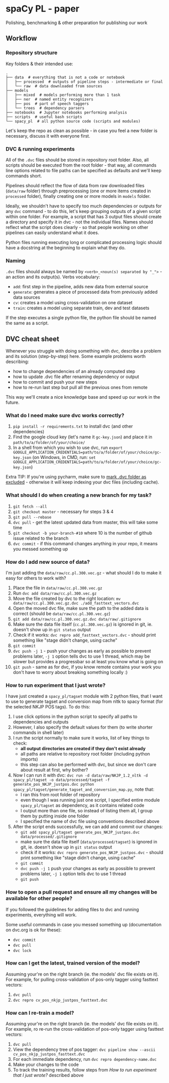 # spaCy PL - paper

Polishing, benchmarking & other preparation for publishing our work


## Workflow

### Repository structure

Key folders & their intended use:
```
.
├── data  # everything that is not a code or notebook
│   ├── processed  # outputs of pipeline steps - intermediate or final
│   └── raw  # data downloaded from sources
├── models
│   ├── mixed  # models performing more than 1 task
│   ├── ner  # named entity recognizers
│   ├── pos  # part of speech taggers
│   └── trees  # dependency parsers
├── notebooks  # Jupyter notebooks performing analysis
├── scripts  # useful bash scripts
└── spacy_pl  # all python source code (scripts and modules)
```

Let's keep the repo as clean as possible - in case you feel a new folder is necessary,
discuss it with everyone first.


### DVC & running experiments

All of the `.dvc` files should be stored in repository root folder.
Also, all scripts should be executed from the root folder - that way,
all commands line options related to file paths can be specified as
defaults and we'll keep commands short.

Pipelines should reflect the flow of data from raw downloaded files (`data/raw` folder)
through preprocessing (one or more items created in `processed` folder), finally creating
one or more models in `models` folder.

Ideally, we shouldn't have to specify too much dependencies or outputs for any `dvc` command -
to do this, let's keep grouping outputs of a given script within one folder. For example,
a script that has 3 output files should create a directory and specify it in dvc - not
the individual files. Names should reflect what the script does clearly - so that
people working on other pipelines can easily understand what it does.

Python files running executing long or complicated processing logic should have a
docstring at the beginning to explain what they do.


### Naming

`.dvc` files should always be named by `<verb>_<noun(s) separated by "_">` - an action
and its output(s). Verbs vocabulary:
- `add`: first step in the pipeline, adds new data from external source
- `generate`: generates a piece of processed data from previously added data sources
- `cv`: creates a model using cross-validation on one dataset
- `train`: creates a model using separate train, dev and test datasets

If the step executes a single python file, the python file should be named
the same as a script.


## DVC cheat sheet

Whenever you struggle with doing something with dvc, describe a problem and
its solution (step-by-step) here. Some example problems worth describing:
- how to change dependencies of an already computed step
- how to update .dvc file after renaming dependency or output
- how to commit and push your new steps
- how to re-run last step but pull all the previous ones from remote

This way we'll create a nice knowledge base and speed up our work in the future.


### What do I need make sure dvc works correctly?
1. `pip install -r requirements.txt` to install dvc (and other dependencies)
2. Find the google cloud key (let's name it `gc-key.json`) and place it in `path/to/a/folder/of/your/choice/`
3. In a shell from which you wish to use dvc, run `export GOOGLE_APPLICATION_CREDENTIALS=path/to/a/folder/of/your/choice/gc-key.json`
   (on Windows, in CMD, run: `set GOOGLE_APPLICATION_CREDENTIALS=path/to/a/folder/of/your/choice/gc-key.json`)    
   
Extra TIP: If you're using pycharm, make sure to [mark .dvc folder as excluded](https://stackoverflow.com/a/6535511) - otherwise it will keep indexing your dvc files (including cache).


### What should I do when creating a new branch for my task?
1. `git fetch --all`
2. `git checkout master` - necessary for steps 3 & 4
3. `git pull --rebase`
4. `dvc pull` - get the latest updated data from master, this will take some time
5. `git checkout -b your-branch-#10` where 10 is the number of github issue related to the branch
6. `dvc commit` - if this command changes anything in your repo, it means you messed something up


### How do I add new source of data?
I'm just adding the `data/raw/cc.pl.300.vec.gz` - what should I do to make it easy for others to work with?

1. Place the file in `data/raw/cc.pl.300.vec.gz`
2. Run `dvc add data/raw/cc.pl.300.vec.gz`
3. Move the file created by dvc to the right location: `mv data/raw/cc.pl.300.vec.gz.dvc ./add_fasttext_vectors.dvc`
4. Open the moved dvc file, make sure the path to the added data is correct (should be `data/raw/cc.pl.300.vec.gz`)
5. `git add data/raw/cc.pl.300.vec.gz.dvc data/raw/.gitignore`
6. Make sure the data file itself (`cc.pl.300.vec.gz`) is ignored in git, ie. doesn't show up in `git status` output
7. Check if it works: `dvc repro add_fasttext_vectors.dvc` - should print something like "stage didn't change, using cache"
8. `git commit`
9. `dvc push -j 1` - push your changes as early as possible to prevent problems later, `-j 1` option tells dvc to use 1 thread, 
   which may be slower but provides a progressbar so at least you know what is going on 
10. `git push` - same as for dvc, if you know remote contains your work you don't have to worry about breaking something locally :)


### How to run experiment that I just wrote?
I have just created a `spacy_pl/tagset` module with 2 python files, that I want to use to generate tagset and conversion map
from nltk to spacy format (for the selected NKJP POS tags). To do this:

1. I use click options in the python script to specify all paths to dependencies and outputs
2. However, I also specify the default values for them (to write shorter commands in shell later)
3. I run the script normally to make sure it works, list of key things to check:
    - **all output directories are created if they don't exist already**
    - all paths are relative to repository root folder (including python imports)
    - this step can also be performed with dvc, but since we don't care about result at first, why bother?
4. Now I can run it with dvc:
   `dvc run -d data/raw/NKJP_1.2_nltk -d spacy_pl/tagset -o data/processed/tagset -f generate_pos_NKJP_justpos.dvc python spacy_pl/tagset/generate_tagset_and_conversion_map.py`,
   note that:
    - I ran this from root folder of repository
    - even though I was running just one script, I specified entire module `spacy_pl/tagset` as dependency, as it contains related code
    - I output more than one file, so instead of listing them all, I group them by putting inside one folder
    - I specified the name of dvc file using conventions described above
5. After the script ends successfully, we can add and commit our changes:
    - `git add spacy_pl/tagset generate_pos_NKJP_justpos.dvc data/processed/.gitignore`
    - make sure the data file itself (`data/processed/tagset`) is ignored in git, ie. doesn't show up in `git status` output
    - check if it works: `dvc repro generate_pos_NKJP_justpos.dvc` - should print something like "stage didn't change, using cache"
    - `git commit`
    - `dvc push -j 1` push your changes as early as possible to prevent problems later, `-j 1` option tells dvc to use 1 thread 
    - `git push`

### How to open a pull request and ensure all my changes will be available for other people?
If you followed the guidelines for adding files to dvc and running experiments, everything will work.

Some useful commands in case you messed something up (documentation on dvc.org is ok for these):
- `dvc commit`
- `dvc pull`
- `dvc lock`


### How can I get the latest, trained version of the model?
Assuming your're on the right branch (ie. the models' dvc file exists on it). 
For example, for pulling cross-validation of pos-only tagger using fasttext vectors:

1. `dvc pull`
2. `dvc repro cv_pos_nkjp_justpos_fasttext.dvc`


### How can I re-train a model?
Assuming your're on the right branch (ie. the models' dvc file exists on it). 
For example, ro re-run the cross-validation of pos-only tagger using fasttext vectors:

1. `dvc pull`
2. View the dependency tree of pos tagger: `dvc pipeline show --ascii cv_pos_nkjp_justpos_fasttext.dvc`
3. For each immediate dependency, run `dvc repro dependency-name.dvc`
4. Make your changes to the code
5. To track the training results, follow steps from *How to run experiment that I just wrote?* described above
